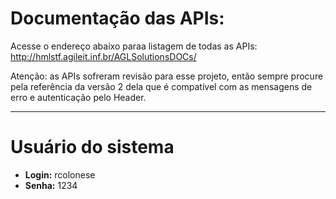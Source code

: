 # Documentação das APIs:

Acesse o endereço abaixo paraa listagem de todas as APIs:
http://hmlstf.agileit.inf.br/AGLSolutionsDOCs/

Atenção: as APIs sofreram revisão para esse projeto, então sempre procure pela referência da versão 2 dela que é compatível com as mensagens de erro e autenticação pelo Header.

___
# Usuário do sistema
* **Login:** rcolonese
* **Senha:** 1234